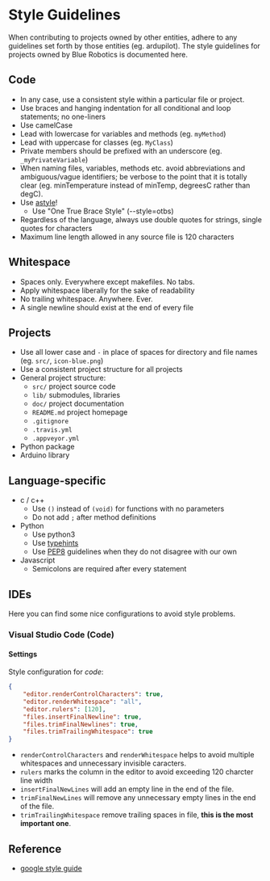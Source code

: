 # Style Guidelines

When contributing to projects owned by other entities, adhere to any guidelines set forth by those entities (eg. ardupilot). The style guidelines for projects owned by Blue Robotics is documented here.

## Code

- In any case, use a consistent style within a particular file or project. 
- Use braces and hanging indentation for all conditional and loop statements; no one-liners
- Use camelCase
 - Lead with lowercase for variables and methods (eg. `myMethod`)
 - Lead with uppercase for classes (eg. `MyClass`)
 - Private members should be prefixed with an underscore (eg. `_myPrivateVariable`)
- When naming files, variables, methods etc. avoid abbreviations and ambiguous/vague identifiers; be verbose to the point that it is totally clear (eg. minTemperature instead of minTemp, degreesC rather than degC).
- Use [astyle](http://astyle.sourceforge.net/astyle.html)!
    - Use "One True Brace Style" (--style=otbs)
- Regardless of the language, always use double quotes for strings, single quotes for characters
- Maximum line length allowed in any source file is 120 characters

## Whitespace
- Spaces only. Everywhere except makefiles. No tabs.
- Apply whitespace liberally for the sake of readability
- No trailing whitespace. Anywhere. Ever.
- A single newline should exist at the end of every file

## Projects

- Use all lower case and `-` in place of spaces for directory and file names (eg. `src/`, `icon-blue.png`)
- Use a consistent project structure for all projects
 - General project structure:
   - `src/` project source code
   - `lib/` submodules, libraries
   - `doc/` project documentation
   - `README.md` project homepage
   - `.gitignore`
   - `.travis.yml`
   - `.appveyor.yml`
 - Python package
 - Arduino library

## Language-specific
- c / c++
  - Use `()` instead of `(void)` for functions with no parameters
  - Do not add `;` after method definitions
- Python
  - Use python3
  - Use [typehints](https://www.python.org/dev/peps/pep-0484/)
  - Use [PEP8](https://www.python.org/dev/peps/pep-0008/) guidelines when they do not disagree with our own
- Javascript
  - Semicolons are required after every statement

## IDEs
Here you can find some nice configurations to avoid style problems. 
### Visual Studio Code (Code)

#### Settings
Style configuration for *code*:
```json
{
    "editor.renderControlCharacters": true,
    "editor.renderWhitespace": "all",
    "editor.rulers": [120],
    "files.insertFinalNewline": true,
    "files.trimFinalNewlines": true,
    "files.trimTrailingWhitespace": true
}
```
- `renderControlCharacters` and `renderWhitespace` helps to avoid multiple whitespaces and unnecessary invisible caracters.
- `rulers` marks the column in the editor to avoid exceeding 120 charcter line width
- `insertFinalNewLines` will add an empty line in the end of the file.
- `trimFinalNewLines` will remove any unnecessary empty lines in the end of the file.
- `trimTrailingWhitespace` remove trailing spaces in file, **this is the most important one**.

## Reference

- [google style guide](https://google.github.io/styleguide/cppguide.html)

